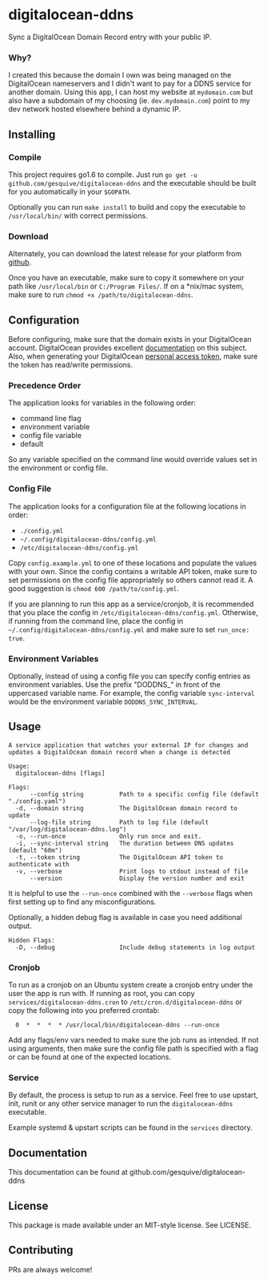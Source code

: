 # digitalocean-ddns

Sync a DigitalOcean Domain Record entry with your public IP.

### Why?
I created this because the domain I own was being managed on the DigitalOcean nameservers and I didn't want to pay for a DDNS service for another domain. Using this app, I can host my website at `mydomain.com` but also have a subdomain of my choosing (ie. `dev.mydomain.com`) point to my dev network hosted elsewhere behind a dynamic IP.

## Installing

### Compile
This project requires go1.6 to compile. Just run `go get -u github.com/gesquive/digitalocean-ddns` and the executable should be built for you automatically in your `$GOPATH`.

Optionally you can run `make install` to build and copy the executable to `/usr/local/bin/` with correct permissions.

### Download
Alternately, you can download the latest release for your platform from [github](https://github.com/gesquive/digitalocean-ddns/releases).

Once you have an executable, make sure to copy it somewhere on your path like `/usr/local/bin` or `C:/Program Files/`.
If on a \*nix/mac system, make sure to run `chmod +x /path/to/digitalocean-ddns`.

## Configuration

Before configuring, make sure that the domain exists in your DigitalOcean account. DigitalOcean provides excellent [documentation](https://www.digitalocean.com/community/tutorials/how-to-set-up-a-host-name-with-digitalocean) on this subject.
Also, when generating your DigitalOcean [personal access token](https://www.digitalocean.com/community/tutorials/how-to-use-the-digitalocean-api-v2#how-to-generate-a-personal-access-token), make sure the token has read/write permissions.


### Precedence Order
The application looks for variables in the following order:
 - command line flag
 - environment variable
 - config file variable
 - default

So any variable specified on the command line would override values set in the environment or config file.

### Config File
The application looks for a configuration file at the following locations in order:
 - `./config.yml`
 - `~/.config/digitalocean-ddns/config.yml`
 - `/etc/digitalocean-ddns/config.yml`

Copy `config.example.yml` to one of these locations and populate the values with your own. Since the config contains a writable API token, make sure to set permissions on the config file appropriately so others cannot read it. A good suggestion is `chmod 600 /path/to/config.yml`.

If you are planning to run this app as a service/cronjob, it is recommended that you place the config in `/etc/digitalocean-ddns/config.yml`. Otherwise, if running from the command line, place the config in `~/.config/digitalocean-ddns/config.yml` and make sure to set `run_once: true`.

### Environment Variables
Optionally, instead of using a config file you can specify config entries as environment variables. Use the prefix "DODDNS_" in front of the uppercased variable name. For example, the config variable `sync-interval` would be the environment variable `DODDNS_SYNC_INTERVAL`.

## Usage

```console
A service application that watches your external IP for changes and updates a DigitalOcean domain record when a change is detected

Usage:
  digitalocean-ddns [flags]

Flags:
      --config string          Path to a specific config file (default "./config.yaml")
  -d, --domain string          The DigitalOcean domain record to update
      --log-file string        Path to log file (default "/var/log/digitalocean-ddns.log")
  -o, --run-once               Only run once and exit.
  -i, --sync-interval string   The duration between DNS updates (default "60m")
  -t, --token string           The DigitalOcean API token to authenticate with
  -v, --verbose                Print logs to stdout instead of file
      --version                Display the version number and exit
```

It is helpful to use the `--run-once` combined with the `--verbose` flags when first setting up to find any misconfigurations.

Optionally, a hidden debug flag is available in case you need additional output.
```console
Hidden Flags:
  -D, --debug                  Include debug statements in log output
```


### Cronjob
To run as a cronjob on an Ubuntu system create a cronjob entry under the user the app is run with. If running as root, you can copy `services/digitalocean-ddns.cron` to `/etc/cron.d/digitalocean-ddns` or copy the following into you preferred crontab:
```shell
  0  *  *  *  * /usr/local/bin/digitalocean-ddns --run-once
```

Add any flags/env vars needed to make sure the job runs as intended. If not using arguments, then make sure the config file path is specified with a flag or can be found at one of the expected locations.

### Service
By default, the process is setup to run as a service. Feel free to use upstart, init, runit or any other service manager to run the `digitalocean-ddns` executable.

Example systemd & upstart scripts can be found in the `services` directory.

## Documentation

This documentation can be found at github.com/gesquive/digitalocean-ddns

## License

This package is made available under an MIT-style license. See LICENSE.

## Contributing

PRs are always welcome!


<!-- TODO: Include some default upstart/init scripts -->
<!-- TODO: Include a logrotate script -->
<!-- TODO: Create a detailed service install script -->
